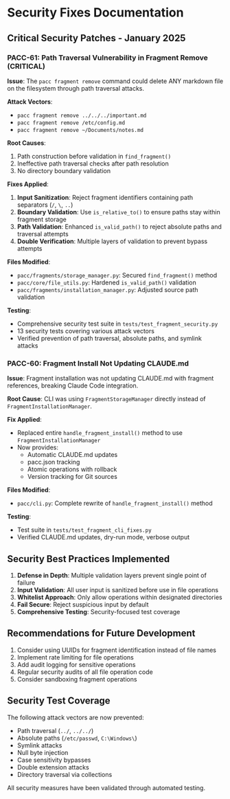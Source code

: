 # Security Fixes Documentation

## Critical Security Patches - January 2025

### PACC-61: Path Traversal Vulnerability in Fragment Remove (CRITICAL)

**Issue**: The `pacc fragment remove` command could delete ANY markdown file on the filesystem through path traversal attacks.

**Attack Vectors**:
- `pacc fragment remove ../../../important.md`
- `pacc fragment remove /etc/config.md`
- `pacc fragment remove ~/Documents/notes.md`

**Root Causes**:
1. Path construction before validation in `find_fragment()`
2. Ineffective path traversal checks after path resolution
3. No directory boundary validation

**Fixes Applied**:
1. **Input Sanitization**: Reject fragment identifiers containing path separators (`/`, `\`, `..`)
2. **Boundary Validation**: Use `is_relative_to()` to ensure paths stay within fragment storage
3. **Path Validation**: Enhanced `is_valid_path()` to reject absolute paths and traversal attempts
4. **Double Verification**: Multiple layers of validation to prevent bypass attempts

**Files Modified**:
- `pacc/fragments/storage_manager.py`: Secured `find_fragment()` method
- `pacc/core/file_utils.py`: Hardened `is_valid_path()` validation
- `pacc/fragments/installation_manager.py`: Adjusted source path validation

**Testing**:
- Comprehensive security test suite in `tests/test_fragment_security.py`
- 13 security tests covering various attack vectors
- Verified prevention of path traversal, absolute paths, and symlink attacks

### PACC-60: Fragment Install Not Updating CLAUDE.md

**Issue**: Fragment installation was not updating CLAUDE.md with fragment references, breaking Claude Code integration.

**Root Cause**: CLI was using `FragmentStorageManager` directly instead of `FragmentInstallationManager`.

**Fix Applied**: 
- Replaced entire `handle_fragment_install()` method to use `FragmentInstallationManager`
- Now provides:
  - Automatic CLAUDE.md updates
  - pacc.json tracking
  - Atomic operations with rollback
  - Version tracking for Git sources

**Files Modified**:
- `pacc/cli.py`: Complete rewrite of `handle_fragment_install()` method

**Testing**:
- Test suite in `tests/test_fragment_cli_fixes.py`
- Verified CLAUDE.md updates, dry-run mode, verbose output

## Security Best Practices Implemented

1. **Defense in Depth**: Multiple validation layers prevent single point of failure
2. **Input Validation**: All user input is sanitized before use in file operations
3. **Whitelist Approach**: Only allow operations within designated directories
4. **Fail Secure**: Reject suspicious input by default
5. **Comprehensive Testing**: Security-focused test coverage

## Recommendations for Future Development

1. Consider using UUIDs for fragment identification instead of file names
2. Implement rate limiting for file operations
3. Add audit logging for sensitive operations
4. Regular security audits of all file operation code
5. Consider sandboxing fragment operations

## Security Test Coverage

The following attack vectors are now prevented:
- Path traversal (`../`, `../../`)
- Absolute paths (`/etc/passwd`, `C:\Windows\`)
- Symlink attacks
- Null byte injection
- Case sensitivity bypasses
- Double extension attacks
- Directory traversal via collections

All security measures have been validated through automated testing.